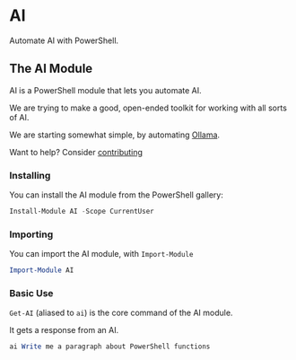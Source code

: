 # AI

Automate AI with PowerShell.

## The AI Module

AI is a PowerShell module that lets you automate AI.

We are trying to make a good, open-ended toolkit for working with all sorts of AI.

We are starting somewhat simple, by automating [Ollama](https://ollama.com).

Want to help?  Consider [contributing](CONTRIBUTING.md)

### Installing

You can install the AI module from the PowerShell gallery:

~~~PowerShell
Install-Module AI -Scope CurrentUser
~~~

### Importing

You can import the AI module, with `Import-Module`

~~~PowerShell
Import-Module AI
~~~

### Basic Use

`Get-AI` (aliased to `ai`) is the core command of the AI module.

It gets a response from an AI.

~~~PowerShell
ai Write me a paragraph about PowerShell functions
~~~